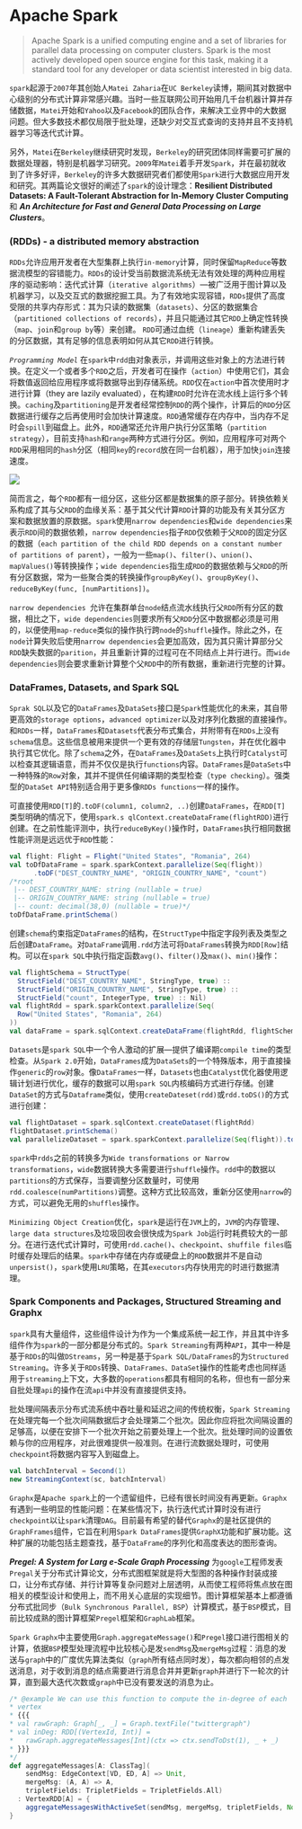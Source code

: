 # Apache Spark
>  Apache Spark is a unified computing engine and a set of libraries for parallel data processing on computer clusters. Spark is the most actively developed open source engine for this task, making it a standard tool for any developer or data scientist interested in big data.

`spark`起源于`2007`年其创始人`Matei Zaharia`在`UC Berkeley`读博，期间其对数据中心级别的分布式计算非常感兴趣。当时一些互联网公司开始用几千台机器计算并存储数据，`Matei`开始和`Yahoo`以及`Facebook`的团队合作，来解决工业界中的大数据问题。但大多数技术都仅局限于批处理，还缺少对交互式查询的支持并且不支持机器学习等迭代式计算。

另外，`Matei`在`Berkeley`继续研究时发现，`Berkeley`的研究团体同样需要可扩展的数据处理器，特别是机器学习研究。`2009`年`Matei`着手开发`Spark`，并在最初就收到了许多好评，`Berkeley`的许多大数据研究者们都使用`Spark`进行大数据应用开发和研究。其两篇论文很好的阐述了`spark`的设计理念：__Resilient Distributed Datasets: A Fault-Tolerant Abstraction for In-Memory Cluster Computing__ 和 ___An Architecture for Fast and General Data Processing on Large Clusters___。

### (RDDs) - a distributed memory abstraction

`RDDs`允许应用开发者在大型集群上执行`in-memory`计算，同时保留`MapReduce`等数据流模型的容错能力。`RDDs`的设计受当前数据流系统无法有效处理的两种应用程序的驱动影响：迭代式计算（`iterative algorithms`）—被广泛用于图计算以及机器学习，以及交互式的数据挖掘工具。为了有效地实现容错，`RDDs`提供了高度受限的共享内存形式：其为只读的数据集（`datasets`）、分区的数据集合（`partitioned collections of records`），并且只能通过其它`RDD`上确定性转换（`map`、`join`和`group by`等）来创建。 `RDD`可通过血统（`lineage`）重新构建丢失的分区数据，其有足够的信息表明如何从其它`RDD`进行转换。

*`Programming Model`*  在`spark`中`rdd`由对象表示，并调用这些对象上的方法进行转换。在定义一个或者多个`RDD`之后，开发者可在操作（`action`）中使用它们，其会将数值返回给应用程序或将数据导出到存储系统。`RDD`仅在`action`中首次使用时才进行计算（they are lazily evaluated），在构建`RDD`时允许在流水线上运行多个转换。`caching`及`partitioning`是开发者经常控制`RDD`的两个操作，计算后的`RDD`分区数据进行缓存之后再使用时会加快计算速度。`RDD`通常缓存在内存中，当内存不足时会`spill`到磁盘上。此外，`RDD`通常还允许用户执行分区策略（`partition strategy`），目前支持`hash`和`range`两种方式进行分区。例如，应用程序可对两个`RDD`采用相同的`hash`分区（相同`key`的`record`放在同一台机器），用于加快`join`连接速度。

<img src="example-data/images/spark-narrow-dependency.png" style="zoom:115%;" />

简而言之，每个`RDD`都有一组分区，这些分区都是数据集的原子部分。转换依赖关系构成了其与父`RDD`的血缘关系：基于其父代计算`RDD`计算的功能及有关其分区方案和数据放置的原数据。`spark`使用`narrow dependencies`和`wide dependencies`来表示`RDD`间的数据依赖，`narrow dependencies`指子`RDD`仅依赖于父`RDD`的固定分区的数据（`each partition of the child RDD depends on a constant number of partitions of parent`），一般为一些`map()`、`filter()`、`union()`、`mapValues()`等转换操作；`wide dependencies`指生成`RDD`的数据依赖与父`RDD`的所有分区数据，常为一些聚合类的转换操作`groupByKey()`、`groupByKey()`、`reduceByKey(func, [numPartitions])`。

`narrow dependencies `允许在集群单台`node`结点流水线执行父`RDD`所有分区的数据，相比之下，`wide dependencies`则要求所有父`RDD`分区中数据都必须是可用的，以便使用`map-reduce`类似的操作执行跨`node`的`shuffle`操作。除此之外，在`node`计算失败后使用`narrow dependencies`会更加高效，因为其只需计算部分父`RDD`缺失数据的`parition`，并且重新计算的过程可在不同结点上并行进行。而`wide dependencies`则会要求重新计算整个父`RDD`中的所有数据，重新进行完整的计算。

### DataFrames, Datasets, and Spark SQL

`Sprak SQL`以及它的`DataFrames`及`DataSets`接口是`Spark`性能优化的未来，其自带更高效的`storage options`，`advanced optimizer`以及对序列化数据的直接操作。和`RDDs`一样，`DataFrames`和`Datasets`代表分布式集合，并附带有在`RDDs`上没有`schema`信息。这些信息被用来提供一个更有效的存储层`Tungsten`，并在优化器中执行其它优化。除了`schema`之外，在`DataFrames`及`DataSets`上执行时`Catalyst`可以检查其逻辑语意，而并不仅仅是执行`functions`内容。`DataFrames`是`DataSets`中一种特殊的`Row`对象，其并不提供任何编译期的类型检查（`type checking`）。强类型的`DataSet API`特别适合用于更多像`RDDs functions`一样的操作。

可直接使用`RDD[T]`的`.toDF(column1, column2, ..)`创建`DataFrames`，在`RDD[T]`类型明确的情况下，使用`spark.s qlContext.createDataFrame(flightRDD)`进行创建。在之前性能评测中，执行`reduceByKey()`操作时，`DataFrames`执行相同数据性能评测是远远优于`RDD`性能：

```scala
val flight: Flight = Flight("United States", "Romania", 264)
val toDfDataFrame = spark.sparkContext.parallelize(Seq(flight))
      .toDF("DEST_COUNTRY_NAME", "ORIGIN_COUNTRY_NAME", "count")
/*root
 |-- DEST_COUNTRY_NAME: string (nullable = true)
 |-- ORIGIN_COUNTRY_NAME: string (nullable = true)
 |-- count: decimal(38,0) (nullable = true)*/
toDfDataFrame.printSchema()
```

创建`schema`约束指定`DataFrames`的结构，在`StructType`中指定字段列表及类型之后创建`DataFrame`。对`DataFrame`调用`.rdd`方法可将`DataFrames`转换为`RDD[Row]`结构。可以在`spark SQL`中执行指定函数`avg()`、`filter()`及`max()`、`min()`操作：		

```scala
val flightSchema = StructType(
  StructField("DEST_COUNTRY_NAME", StringType, true) ::
  StructField("ORIGIN_COUNTRY_NAME", StringType, true) ::
  StructField("count", IntegerType, true) :: Nil)
val flightRdd = spark.sparkContext.parallelize(Seq(
  Row("United States", "Romania", 264)
))
val dataFrame = spark.sqlContext.createDataFrame(flightRdd, flightSchema)
```

`Datasets`是`spark SQL`中一个令人激动的扩展—提供了编译期`compile time`的类型检查。从`Spark 2.0`开始，`DataFrames`成为`DataSets`的一个特殊版本，用于直接操作`generic`的`row`对象。像`DataFrames`一样，`Datasets`也由`Catalyst`优化器使用逻辑计划进行优化，缓存的数据可以用`spark SQL`内核编码方式进行存储。创建`DataSet`的方式与`Dataframe`类似，使用`createDateset(rdd)`或`rdd.toDS()`的方式进行创建：

```scala
val flightDataset = spark.sqlContext.createDataset(flightRdd)
flightDataset.printSchema()
val parallelizeDataset = spark.sparkContext.parallelize(Seq(flight)).toDS()
```

`spark`中`rdds`之前的转换多为`Wide transformations or Narrow transformations`，`wide`数据转换大多需要进行`shuffle`操作。`rdd`中的数据以`partitions`的方式保存，当要调整分区数量时，可使用`rdd.coalesce(numPartitions)`调整。这种方式比较高效，重新分区使用`narrow`的方式，可以避免无用的`shuffles`操作。

`Minimizing Object Creation`优化，`spark`是运行在`JVM`上的，`JVM`的内存管理、`large data structures`及垃圾回收会很快成为`Spark Job`运行时耗费较大的一部分。在进行迭代式计算时，可使用`rdd.cache()`、`checkpoint`、`shuffile files`临时缓存处理后的结果。`spark`中存储在内存或硬盘上的`RDD`数据并不是自动`unpersist()`，`spark`使用`LRU`策略，在其`executors`内存快用完的时进行数据清理。

### Spark Components and Packages, Structured Streaming and Graphx

`spark`具有大量组件，这些组件设计为作为一个集成系统一起工作，并且其中许多组件作为`spark`的一部分都是分布式的。`Spark Streaming`有两种`API`，其中一种是基于`RDDs`的叫做`DStreams`，另一种是基于`Spark SQL/DataFrames`的为`Structured Streaming`。许多关于`RDDs`转换、`DataFrames、DataSet`操作的性能考虑也同样适用于`streaming`上下文，大多数的`operations`都具有相同的名称，但也有一部分来自批处理`api`的操作在流`api`中并没有直接提供支持。

批处理间隔表示分布式流系统中吞吐量和延迟之间的传统权衡，`Spark Streaming`在处理完每一个批次间隔数据后才会处理第二个批次。因此你应将批次间隔设置的足够高，以便在安排下一个批次开始之前要处理上一个批次。批处理时间的设置依赖与你的应用程序，对此很难提供一般准则。在进行流数据处理时，可使用`checkpoint`将数据内容写入到磁盘上。

```scala
val batchInterval = Second(1)
new StreamingContext(sc, batchInterval)
```

`Graphx`是`Apache spark`上的一个遗留组件，已经有很长时间没有再更新。`Graphx`有遇到一些明显的性能问题：在某些情况下，执行迭代式计算时没有进行`checkpoint`以让`spark`清理`DAG`。目前最有希望的替代`Graphx`的是社区提供的`GraphFrames`组件，它旨在利用`Spark DataFrames`提供`GraphX`功能和扩展功能。这种扩展的功能包括主题查找，基于`DataFrame`的序列化和高度表达的图形查询。

___Pregel: A System for Larg e-Scale Graph Processing___ 为`google`工程师发表`Pregal`关于分布式计算论文，分布式图框架就是将大型图的各种操作封装成接口，让分布式存储、并行计算等复杂问题对上层透明，从而使工程师将焦点放在图相关的模型设计和使用上，而不用关心底层的实现细节。图计算框架基本上都遵循分布式批同步（`Bulk Synchronous Parallel, BSP`）计算模式，基于`BSP`模式，目前比较成熟的图计算框架`Pregel`框架和`GraphLab`框架。

`Spark Graphx`中主要使用`Graph.aggregateMessage()`和`Pregel`接口进行图相关的计算，依据`BSP`模型处理流程中比较核心是发`sendMsg`及`mergeMsg`过程：消息的发送与`graph`中的广度优先算法类似（`graph`所有结点同时发），每次都向相邻的点发送消息，对于收到消息的结点需要进行消息合并并更新`graph`并进行下一轮次的计算，直到最大迭代次数或`graph`中已没有要发送的消息为止。

```scala
/* @example We can use this function to compute the in-degree of each
* vertex
* {{{
* val rawGraph: Graph[_, _] = Graph.textFile("twittergraph")
* val inDeg: RDD[(VertexId, Int)] =
*   rawGraph.aggregateMessages[Int](ctx => ctx.sendToDst(1), _ + _)
* }}}
*/
def aggregateMessages[A: ClassTag](
    sendMsg: EdgeContext[VD, ED, A] => Unit,
    mergeMsg: (A, A) => A,
    tripletFields: TripletFields = TripletFields.All)
  : VertexRDD[A] = {
    aggregateMessagesWithActiveSet(sendMsg, mergeMsg, tripletFields, None)
}
```





